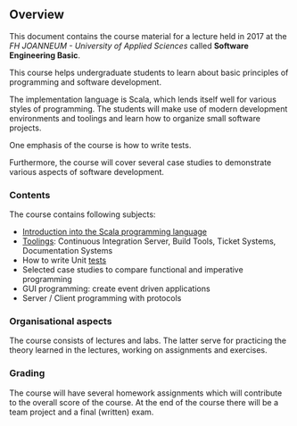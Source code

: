 ## Overview

This document contains the course material for a lecture held in 2017 at the *FH JOANNEUM - University of Applied Sciences* called **Software Engineering Basic**. 

This course helps undergraduate students to learn about basic principles of programming and software development. 

The implementation language is Scala, which lends itself well for various styles of programming. The students will make use of modern development environments and toolings and learn how to organize small software projects. 

One emphasis of the course is how to write tests. 

Furthermore, the course will cover several case studies to demonstrate various aspects of software development.

### Contents  

The course contains following subjects:

- [Introduction into the Scala programming language](../scala-basics/index.html)
- [Toolings](../toolings/index.html): Continuous Integration Server, Build Tools, Ticket Systems, Documentation Systems 
- How to write Unit [tests](../testing/index.html)
- Selected case studies to compare functional and imperative programming
- GUI programming: create event driven applications
- Server / Client programming with protocols


### Organisational aspects

The course consists of lectures and labs. The latter serve for practicing the theory learned in the lectures, working on assignments and exercises. 



### Grading

The course will have several homework assignments which will contribute to the overall score of the course. At the end of the course there will be a team project and a final (written) exam.

 

